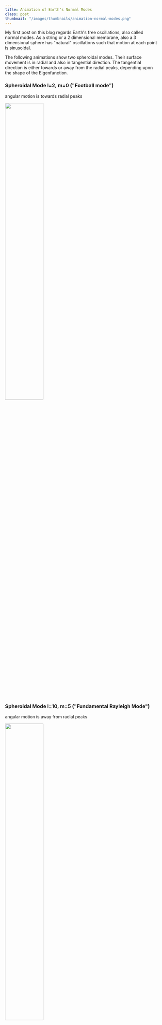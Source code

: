 ```yaml
---
title: Animation of Earth's Normal Modes
class: post
thumbnail: "/images/thumbnails/animation-normal-modes.png"
---
```



My first post on this blog regards Earth's free oscillations, also called normal modes.
As a string or a 2 dimensional membrane, also a 3 dimensional sphere has "natural" oscillations such that motion at each point is sinusoidal.

The following animations show two spheroidal modes. Their surface movement is in radial and also in tangential direction. The tangential direction is either towards or away from the radial peaks, depending upon the shape of the Eigenfunction.

### Spheroidal Mode l=2, m=0 ("Football mode")

angular motion is towards radial peaks

<img src="/images/posts/S2m0.gif" style="width:50%"/>

### Spheroidal Mode l=10, m=5 ("Fundamental Rayleigh Mode")

angular motion is away from radial peaks

<img src="/images/posts/D10m5.gif" style="width:50%"/>


A detailed derivation of the frequency and shape of these oscillations can be found in:

_Woodhouse, J. H., & Deuss, A. (2007). Theory and Observations - Earth’s Free Oscillations. Treatise on Geophysics_

_Deuss, A., & Woodhouse, J. H. (2004). Iteration method to determine the eigenvalues and eigenvectors of a target multiplet including full mode coupling. Geophysical Journal International_

_Al-Attar, D. (2007). A solution of the elastodynamic equation in an anelastic earth model. Geophysical Journal International_

_Dahlen and Tromp (1998). Theoretical global seismology_
